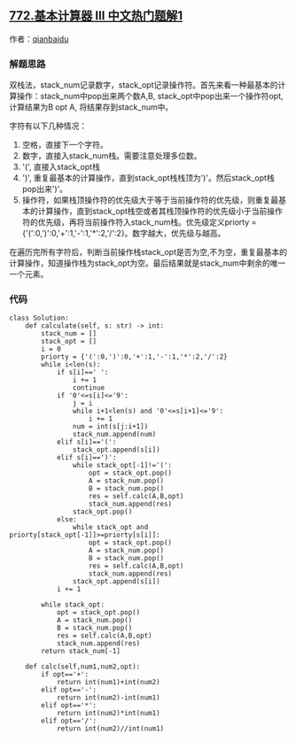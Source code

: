 ## [772.基本计算器 III 中文热门题解1](https://leetcode.cn/problems/basic-calculator-iii/solutions/100000/shuang-zhan-fa-tong-yi-jie-jue-ji-ben-ji-suan-qi-s)

作者：[qianbaidu](https://leetcode.cn/u/qianbaidu)

### 解题思路
双栈法，stack_num记录数字，stack_opt记录操作符。首先来看一种最基本的计算操作：stack_num中pop出来两个数A,B, stack_opt中pop出来一个操作符opt, 计算结果为B opt A, 将结果存到stack_num中。

字符有以下几种情况：
1. 空格，直接下一个字符。
2. 数字，直接入stack_num栈。需要注意处理多位数。
3. '(', 直接入stack_opt栈
4. ')', 重复最基本的计算操作，直到stack_opt栈栈顶为')'。然后stack_opt栈pop出来')'。
5. 操作符，如果栈顶操作符的优先级大于等于当前操作符的优先级，则重复最基本的计算操作，直到stack_opt栈空或者其栈顶操作符的优先级小于当前操作符的优先级，再将当前操作符入stack_num栈。优先级定义priorty = {'(':0,')':0,'+':1,'-':1,'*':2,'/':2}。数字越大，优先级与越高。

在遍历完所有字符后，判断当前操作栈stack_opt是否为空,不为空，重复最基本的计算操作，知道操作栈为stack_opt为空。最后结果就是stack_num中剩余的唯一一个元素。

### 代码

```python3
class Solution:
    def calculate(self, s: str) -> int:
        stack_num = []
        stack_opt = []
        i = 0
        priorty = {'(':0,')':0,'+':1,'-':1,'*':2,'/':2}
        while i<len(s):
            if s[i]==' ':
                i += 1
                continue
            if '0'<=s[i]<='9':
                j = i
                while i+1<len(s) and '0'<=s[i+1]<='9':
                    i += 1
                num = int(s[j:i+1])
                stack_num.append(num)
            elif s[i]=='(':
                stack_opt.append(s[i])
            elif s[i]==')':
                while stack_opt[-1]!='(':
                    opt = stack_opt.pop()
                    A = stack_num.pop()
                    B = stack_num.pop()
                    res = self.calc(A,B,opt)
                    stack_num.append(res)
                stack_opt.pop()
            else:
                while stack_opt and priorty[stack_opt[-1]]>=priorty[s[i]]:
                    opt = stack_opt.pop()
                    A = stack_num.pop()
                    B = stack_num.pop()
                    res = self.calc(A,B,opt)
                    stack_num.append(res)
                stack_opt.append(s[i])
            i += 1

        while stack_opt:
            opt = stack_opt.pop()
            A = stack_num.pop()
            B = stack_num.pop()
            res = self.calc(A,B,opt)
            stack_num.append(res)
        return stack_num[-1]
    
    def calc(self,num1,num2,opt):
        if opt=='+':
            return int(num1)+int(num2)
        elif opt=='-':
            return int(num2)-int(num1)
        elif opt=='*':
            return int(num2)*int(num1)
        elif opt=='/':
            return int(num2)//int(num1)
```